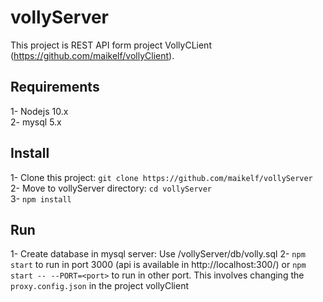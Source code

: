 # vollyServer

This project is REST API form project VollyCLient (https://github.com/maikelf/vollyClient).

## Requirements

1- Nodejs 10.x  
2- mysql 5.x

## Install

1- Clone this project: `git clone https://github.com/maikelf/vollyServer`  
2- Move to vollyServer directory: `cd vollyServer`  
3- `npm install`  

## Run

1- Create database in mysql server: Use /vollyServer/db/volly.sql
2- `npm start` to run in port 3000 (api is available in http://localhost:300/) or `npm start -- --PORT=<port>` to run in other port. This involves changing the `proxy.config.json` in the project vollyClient 